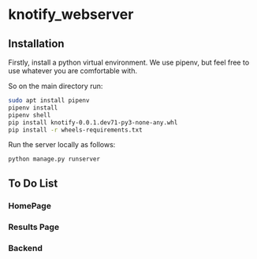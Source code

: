 # knotify_webserver

## Installation

Firstly, install a python virtual environment. We use pipenv, but feel free to use whatever you are comfortable with.

So on the main directory run:
```bash
sudo apt install pipenv
pipenv install
pipenv shell
pip install knotify-0.0.1.dev71-py3-none-any.whl
pip install -r wheels-requirements.txt
```

Run the server locally as follows:
```
python manage.py runserver
```



## To Do List

### HomePage

### Results Page

### Backend